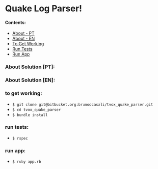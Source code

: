 # Quake Log Parser!


#### Contents:
  - [About - PT](#about-solution-pt)
  - [About - EN](#about-solution-en)
  - [To Get Working](#to-get-working)
  - [Run Tests](#run-tests)
  - [Run App](#run-app)


### About Solution [PT]:

### About Solution [EN]:

### to get working:

- `$ git clone git@bitbucket.org:brunoocasali/tvox_quake_parser.git`
- `$ cd tvox_quake_parser`
- `$ bundle install`

### run tests:

- `$ rspec`

### run app:

- `$ ruby app.rb`
